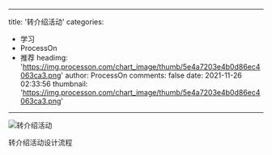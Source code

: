 
---
title: '转介绍活动'
categories: 
 - 学习
 - ProcessOn
 - 推荐
headimg: 'https://img.processon.com/chart_image/thumb/5e4a7203e4b0d86ec4063ca3.png'
author: ProcessOn
comments: false
date: 2021-11-26 02:33:56
thumbnail: 'https://img.processon.com/chart_image/thumb/5e4a7203e4b0d86ec4063ca3.png'
---

<div>   
<img class="thumb" alt="转介绍活动" src="https://img.processon.com/chart_image/thumb/5e4a7203e4b0d86ec4063ca3.png" referrerpolicy="no-referrer">
<p>转介绍活动设计流程</p>  
</div>
            